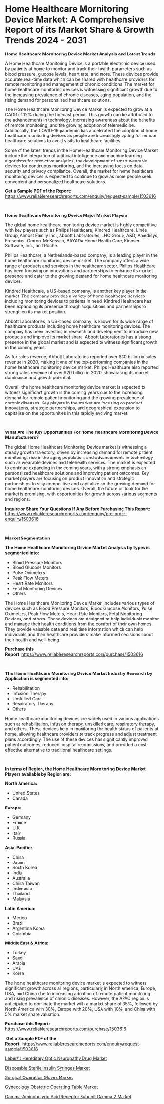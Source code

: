 <p><h1>Home Healthcare Mornitoring Device Market: A Comprehensive Report of its Market Share & Growth Trends 2024 - 2031</h1></p><p><strong>Home Healthcare Mornitoring Device Market Analysis and Latest Trends</strong></p>
<p><p>A Home Healthcare Monitoring Device is a portable electronic device used by patients at home to monitor and track their health parameters such as blood pressure, glucose levels, heart rate, and more. These devices provide accurate real-time data which can be shared with healthcare providers for remote monitoring and management of chronic conditions. The market for home healthcare monitoring devices is witnessing significant growth due to the increasing prevalence of chronic diseases, aging population, and the rising demand for personalized healthcare solutions.</p><p>The Home Healthcare Monitoring Device Market is expected to grow at a CAGR of 12% during the forecast period. This growth can be attributed to the advancements in technology, increasing awareness about the benefits of remote monitoring, and the growing adoption of telemedicine. Additionally, the COVID-19 pandemic has accelerated the adoption of home healthcare monitoring devices as people are increasingly opting for remote healthcare solutions to avoid visits to healthcare facilities.</p><p>Some of the latest trends in the Home Healthcare Monitoring Device Market include the integration of artificial intelligence and machine learning algorithms for predictive analytics, the development of smart wearable devices for continuous monitoring, and the increasing focus on data security and privacy compliance. Overall, the market for home healthcare monitoring devices is expected to continue to grow as more people seek convenient and personalized healthcare solutions.</p></p>
<p><strong>Get a Sample PDF of the Report:&nbsp;</strong> <a href="https://www.reliableresearchreports.com/enquiry/request-sample/1503616">https://www.reliableresearchreports.com/enquiry/request-sample/1503616</a></p>
<p>&nbsp;</p>
<p><strong>Home Healthcare Mornitoring Device Major Market Players</strong></p>
<p><p>The global home healthcare monitoring device market is highly competitive with key players such as Philips Healthcare, Kindred Healthcare, Linde Group, Almost Family Inc., Abbott Laboratories, LHC Group, A&D, Amedisys, Fresenius, Omron, McKesson, BAYADA Home Health Care, Kinnser Software, Inc., and Roche. </p><p>Philips Healthcare, a Netherlands-based company, is a leading player in the home healthcare monitoring device market. The company offers a wide range of products and services in the healthcare sector. Philips Healthcare has been focusing on innovations and partnerships to enhance its market presence and cater to the growing demand for home healthcare monitoring devices. </p><p>Kindred Healthcare, a US-based company, is another key player in the market. The company provides a variety of home healthcare services including monitoring devices to patients in need. Kindred Healthcare has been expanding its presence through acquisitions and partnerships to strengthen its market position.</p><p>Abbott Laboratories, a US-based company, is known for its wide range of healthcare products including home healthcare monitoring devices. The company has been investing in research and development to introduce new products and improve its market share. Abbott Laboratories has a strong presence in the global market and is expected to witness significant growth in the coming years.</p><p>As for sales revenue, Abbott Laboratories reported over $30 billion in sales revenue in 2020, making it one of the top-performing companies in the home healthcare monitoring device market. Philips Healthcare also reported strong sales revenue of over $20 billion in 2020, showcasing its market dominance and growth potential.</p><p>Overall, the home healthcare monitoring device market is expected to witness significant growth in the coming years due to the increasing demand for remote patient monitoring and the growing prevalence of chronic diseases. Key players in the market are focusing on product innovations, strategic partnerships, and geographical expansion to capitalize on the opportunities in this rapidly evolving market.</p></p>
<p>&nbsp;</p>
<p><strong>What Are The Key Opportunities For Home Healthcare Mornitoring Device Manufacturers?</strong></p>
<p><p>The global Home Healthcare Monitoring Device market is witnessing a steady growth trajectory, driven by increasing demand for remote patient monitoring, rise in the aging population, and advancements in technology such as wearable devices and telehealth services. The market is expected to continue expanding in the coming years, with a strong emphasis on personalized healthcare solutions and improving patient outcomes. Key market players are focusing on product innovation and strategic partnerships to stay competitive and capitalize on the growing demand for home healthcare monitoring devices. Overall, the future outlook for the market is promising, with opportunities for growth across various segments and regions.</p></p>
<p><strong>Inquire or Share Your Questions If Any Before Purchasing This Report:</strong> <a href="https://www.reliableresearchreports.com/enquiry/pre-order-enquiry/1503616">https://www.reliableresearchreports.com/enquiry/pre-order-enquiry/1503616</a></p>
<p>&nbsp;</p>
<p><strong>Market Segmentation</strong></p>
<p><strong>The Home Healthcare Mornitoring Device Market Analysis by types is segmented into:</strong></p>
<p><ul><li>Blood Pressure Monitors</li><li>Blood Glucose Monitors</li><li>Pulse Oximeters</li><li>Peak Flow Meters</li><li>Heart Rate Monitors</li><li>Fetal Monitoring Devices</li><li>Others</li></ul></p>
<p><p>The Home Healthcare Monitoring Device Market includes various types of devices such as Blood Pressure Monitors, Blood Glucose Monitors, Pulse Oximeters, Peak Flow Meters, Heart Rate Monitors, Fetal Monitoring Devices, and others. These devices are designed to help individuals monitor and manage their health conditions from the comfort of their own homes. They provide valuable data and real time information which can help individuals and their healthcare providers make informed decisions about their health and well-being.</p></p>
<p><strong>Purchase this Report:&nbsp;</strong><a href="https://www.reliableresearchreports.com/purchase/1503616">https://www.reliableresearchreports.com/purchase/1503616</a></p>
<p>&nbsp;</p>
<p><strong>The Home Healthcare Mornitoring Device Market Industry Research by Application is segmented into:</strong></p>
<p><ul><li>Rehabilitation</li><li>Infusion Therapy</li><li>Unskilled Care</li><li>Respiratory Therapy</li><li>Others</li></ul></p>
<p><p>Home healthcare monitoring devices are widely used in various applications such as rehabilitation, infusion therapy, unskilled care, respiratory therapy, and others. These devices help in monitoring the health status of patients at home, allowing healthcare providers to track progress and adjust treatment plans accordingly. The use of these devices has significantly improved patient outcomes, reduced hospital readmissions, and provided a cost-effective alternative to traditional healthcare settings.</p></p>
<p>&nbsp;</p>
<p><strong>In terms of Region, the Home Healthcare Mornitoring Device Market Players available by Region are:</strong></p>
<p>
    <p> <strong> North America: </strong>
        <ul>
            <li>United States</li>
            <li>Canada</li>
        </ul>
        </p> 
    <p> <strong> Europe: </strong>
        <ul>
            <li>Germany</li>
            <li>France</li>
            <li>U.K.</li>
            <li>Italy</li>
            <li>Russia</li>
        </ul>
        </p> 
    <p> <strong> Asia-Pacific: </strong>
        <ul>
            <li>China</li>
            <li>Japan</li>
            <li>South Korea</li>
            <li>India</li>
            <li>Australia</li>
            <li>China Taiwan</li>
            <li>Indonesia</li>
            <li>Thailand</li>
            <li>Malaysia</li>
        </ul>
        </p> 
    <p> <strong> Latin America: </strong>
        <ul>
            <li>Mexico</li>
            <li>Brazil</li>
            <li>Argentina Korea</li>
            <li>Colombia</li>
        </ul>
        </p> 
    <p> <strong> Middle East & Africa: </strong>
        <ul>
            <li>Turkey</li>
            <li>Saudi</li>
            <li>Arabia</li>
            <li>UAE</li>
            <li>Korea</li>
        </ul>
    </p>
    </p>
<p><p>The home healthcare monitoring device market is expected to witness significant growth across all regions, particularly in North America, Europe, USA, and China due to increasing adoption of remote patient monitoring and rising prevalence of chronic diseases. However, the APAC region is anticipated to dominate the market with a market share of 35%, followed by North America with 30%, Europe with 20%, USA with 10%, and China with 5% market share valuation.</p></p>
<p><strong>Purchase this Report: </strong><a href="https://www.reliableresearchreports.com/purchase/1503616">https://www.reliableresearchreports.com/purchase/1503616</a></p>
<p>&nbsp;<strong>Get a Sample PDF of the Report:&nbsp;&nbsp;</strong><a href="https://www.reliableresearchreports.com/enquiry/request-sample/1503616">https://www.reliableresearchreports.com/enquiry/request-sample/1503616</a></p>
<p><strong></strong></p>
<p><p><a href="https://github.com/pgtimber/Market-Research-Report-List-1/blob/main/lebers-hereditary-optic-neuropathy-drug-market.md">Leber\'s Hereditary Optic Neuropathy Drug Market</a></p><p><a href="https://medium.com/@joanacasper19/disposable-sterile-insulin-syringes-market-furnishes-information-on-market-share-market-trends-5f312afd17d0">Disposable Sterile Insulin Syringes Market</a></p><p><a href="https://medium.com/@paulmcglynn6456/analyzing-surgical-operation-gloves-market-global-industry-perspective-and-forecast-2024-to-2031-21d64991c9c9">Surgical Operation Gloves Market</a></p><p><a href="https://medium.com/@paulmcglynn6456/gynecology-obstetric-operating-table-market-comprehensive-assessment-by-type-application-and-5d99852a2f66">Gynecology Obstetric Operating Table Market</a></p><p><a href="https://github.com/arionmp/Market-Research-Report-List-1/blob/main/gamma-aminobutyric-acid-receptor-subunit-gamma-2-market.md">Gamma-Aminobutyric Acid Receptor Subunit Gamma 2 Market</a></p></p>
